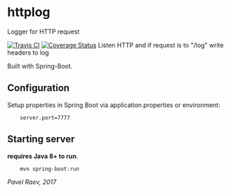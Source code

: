 # httplog
Logger for HTTP request


[![Travis CI](https://travis-ci.org/magdel/httplog.svg?branch=master)](https://travis-ci.org/magdel/httplog)
[![Coverage Status](https://coveralls.io/repos/github/magdel/httplog/badge.svg?branch=master)](https://coveralls.io/github/magdel/httplog?branch=master)
Listen HTTP and if request is to "/log" write headers to log 

Built with Spring-Boot.

## Configuration

Setup properties in Spring Boot via application.properties or environment:

		server.port=7777

## Starting server

**requires Java 8+ to run**.

		mvn spring-boot:run


_Pavel Raev, 2017_


